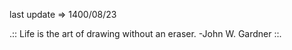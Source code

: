 last update&nbsp;=>&nbsp;1400/08/23


.:: Life is the art of drawing without an eraser. -John W. Gardner  ::.